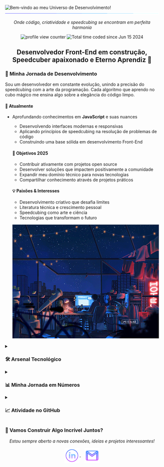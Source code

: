 <img src="https://readme-typing-svg.demolab.com?font=Operator+Mono&size=37&duration=2800&pause=2000&color=FAFAFA&center=true&vCenter=true&width=940&height=50&lines=Bem-vindo+ao+meu+Universo+de+Desenvolvimento!" align="middle" alt="Bem-vindo ao meu Universo de Desenvolvimento!" />

<img src="assets/borderseperator.gif">

<p align="center">
    <i>Onde código, criatividade e speedcubing se encontram em perfeita harmonia</i>
</p>

<p align="center">
    <img src="https://komarev.com/ghpvc/?username=BrianMunizSilveira&color=0079fa&style=flat-square&label=VISITANTES+DO+PERFIL" alt="profile view counter">
    <img src="https://wakatime.com/badge/user/04f9d9f5-78d5-4252-bb42-c13048cc1271.svg" alt="Total time coded since Jun 15 2024" />
</p>

<h2 align="center">Desenvolvedor Front-End em construção, Speedcuber apaixonado e Eterno Aprendiz 🚀</h2>

<h3>🌱 Minha Jornada de Desenvolvimento</h3>

Sou um desenvolvedor em constante evolução, unindo a precisão do speedcubing com a arte da programação. Cada algoritmo que aprendo no cubo mágico me ensina algo sobre a elegância do código limpo.

#### 🎯 Atualmente
- Aprofundando conhecimentos em **JavaScript** e suas nuances
    - Desenvolvendo interfaces modernas e responsivas
    - Aplicando princípios de speedcubing na resolução de problemas de código
    - Construindo uma base sólida em desenvolvimento Front-End

    #### 🌟 Objetivos 2025
    - Contribuir ativamente com projetos open source
    - Desenvolver soluções que impactem positivamente a comunidade
    - Expandir meu domínio técnico para novas tecnologias
    - Compartilhar conhecimento através de projetos práticos

    #### 💡 Paixões & Interesses
    - Desenvolvimento criativo que desafia limites
    - Literatura técnica e crescimento pessoal
    - Speedcubing como arte e ciência
    - Tecnologias que transformam o futuro

    <p align="center">
        <img src="assets/nightlife.gif" alt="Lofi Nightlight scene" />
    </p>

<details>
    <summary><h3>🛠️ Arsenal Tecnológico</h3></summary>
    
<div align="center">
        <h3>Tecnologias que Domino com Paixão</h3>
        <img src="https://skillicons.dev/icons?i=html,css,js,git,github,vscode" alt="skills currently learning logos">
        <p><i>Ferramentas que uso diariamente para dar vida às minhas ideias</i></p>

<h3>Próximas Conquistas Tecnológicas</h3>
        <img src="https://skillicons.dev/icons?i=react,tailwind,ts,nextjs,nodejs" alt="skills planning to learn logos">
        <p><i>Tecnologias que em breve farão parte do meu arsenal</i></p>
    </div>

<p align="center">
        <img align="center" src="assets/lofi.gif" alt="Lofi Girl drinking coffee coding" />
    </p>
</details>

<details>
    <summary><h3>📊 Minha Jornada em Números</h3></summary>

<div align="center">
        <h3>Conquistas no GitHub</h3>
        <img src="https://github-profile-trophy.vercel.app/?username=BrianMunizSilveira&theme=algolia&no-frame=true&no-bg=true&row=1&column=7" width="100%" alt="Trophy" align="middle" />
        <p><i>Cada troféu representa uma etapa importante na minha jornada de desenvolvimento</i></p>

<h3>Linguagens Mais Utilizadas</h3>
        <img src="https://github-readme-stats2-olive.vercel.app/api/top-langs/?username=BrianMunizSilveira&langs_count=6&card_width=500&bg_color=000000&text_color=0079fa&hide_border=true&layout=compact" alt="Most used languages" />
        <p><i>As ferramentas que mais utilizo para criar soluções</i></p>

<h3> Estatísticas e Contribuições </h3>
        <img src="https://streakstats.demolab.comuser=BrianMunizSilveira&theme=highcontrast&hide_border=true&border_radius=0&ring=2100FA&background=000000&fire=0079FA&currStreakNum=0079FA&dates=0079FA&sideNums=0079FA&currStreakLabel=0079FA&stroke=0079FA&sideLabels=0079FA" height="150" alt="streaks graph" />
        
<img src="https://github-readme-stats2-olive.vercel.app/api?username=BrianMunizSilveira&show_icons=true&title_color=0079fa&text_color=0079fa&iconcolor=0079fa&hide_border=true&bg_color=000000&border_radius=0&count_private=true&include_all_commits=true" height="150" alt="stats graph" />
    </div>
</details>

<details>
    <summary><h3>📈 Atividade no GitHub</h3></summary>

[![Brian's Github Activity Graph](https://github-readme-activity-graph-lemon-theta.vercel.app/graph?username=BrianMunizSilveira&custom_title=Brian's%20GitHub%20Activity%20Graph&bg_color=000000&color=0079fa&line=2100fa&point=0079fa&area=true&hide_border=true)](https://github.com/ashutosh00710/github-readme-activity-graph)

<p align="center">
        <img src="assets/loficity.gif" alt="Lofi Nightlife city scene" />
    </p>

<img src="assets/borderseperator.gif">
</details>

<h3>🤝 Vamos Construir Algo Incrível Juntos?</h3>
    
<p align="center">
    <i>Estou sempre aberto a novas conexões, ideias e projetos interessantes!</i>
    </p>

<p align="center">
        <a href="https://www.linkedin.com/in/brian-muniz-silveira/" target="_blank">
            <img align="center" alt="linkedin logo" height="50" width="50" src="assets/linkedinlogo.png" />
        </a> &nbsp;&nbsp;
        
<a href="mailto:brian.munizsilveira@gmail.com" target="_blank">
            <img align="center" alt="gmail logo" height="50" width="50" src="assets/gmailogo.png" />
        </a>
    </p>
